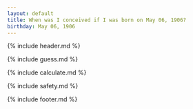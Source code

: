 ```yaml
---
layout: default
title: When was I conceived if I was born on May 06, 1906?
birthday: May 06, 1906
---
```


{% include header.md %}

{% include guess.md %}

{% include calculate.md %}

{% include safety.md %}

{% include footer.md %}



